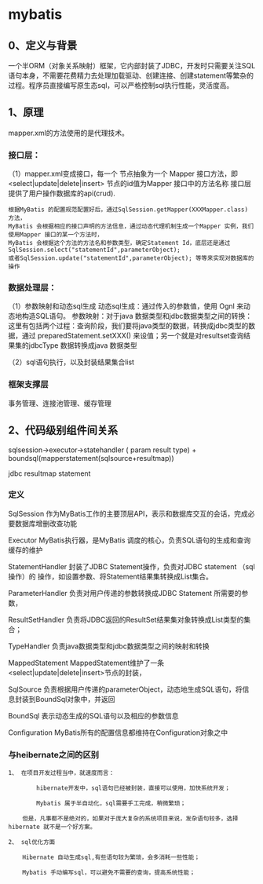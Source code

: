 # mybatis
## 0、定义与背景
一个半ORM（对象关系映射）框架，它内部封装了JDBC，开发时只需要关注SQL语句本身，不需要花费精力去处理加载驱动、创建连接、创建statement等繁杂的过程。程序员直接编写原生态sql，可以严格控制sql执行性能，灵活度高。
## 1、原理
mapper.xml的方法使用的是代理技术。
### 接口层：
（1）mapper.xml变成接口，每一个<mapper> 节点抽象为一个 Mapper 接口方法，即<select|update|delete|insert> 节点的id值为Mapper 接口中的方法名称
    接口层提供了用户操作数据库的api(crud).
    
    根据MyBatis 的配置规范配置好后，通过SqlSession.getMapper(XXXMapper.class) 方法，
    MyBatis 会根据相应的接口声明的方法信息，通过动态代理机制生成一个Mapper 实例，我们使用Mapper 接口的某一个方法时，
    MyBatis 会根据这个方法的方法名和参数类型，确定Statement Id，底层还是通过SqlSession.select("statementId",parameterObject);
    或者SqlSession.update("statementId",parameterObject); 等等来实现对数据库的操作

### 数据处理层：
（1）参数映射和动态sql生成
动态sql生成：通过传入的参数值，使用 Ognl 来动态地构造SQL语句。
参数映射：对于java 数据类型和jdbc数据类型之间的转换：这里有包括两个过程：查询阶段，我们要将java类型的数据，转换成jdbc类型的数据，通过 preparedStatement.setXXX() 来设值；另一个就是对resultset查询结果集的jdbcType 数据转换成java 数据类型

（2）sql语句执行，以及封装结果集合list<E>

### 框架支撑层
事务管理、连接池管理、缓存管理

## 2、代码级别组件间关系

sqlsession->executor->statehandler  ( param result type) + boundsql(mapperstatement(sqlsource+resultmap))

jdbc resultmap statement

### 定义
SqlSession           作为MyBatis工作的主要顶层API，表示和数据库交互的会话，完成必要数据库增删改查功能

Executor             MyBatis执行器，是MyBatis 调度的核心，负责SQL语句的生成和查询缓存的维护

StatementHandler     封装了JDBC Statement操作，负责对JDBC statement （sql 操作）的 操作，如设置参数、将Statement结果集转换成List集合。

ParameterHandler     负责对用户传递的参数转换成JDBC Statement 所需要的参数，

ResultSetHandler     负责将JDBC返回的ResultSet结果集对象转换成List类型的集合；

TypeHandler          负责java数据类型和jdbc数据类型之间的映射和转换

MappedStatement      MappedStatement维护了一条<select|update|delete|insert>节点的封装，

SqlSource            负责根据用户传递的parameterObject，动态地生成SQL语句，将信息封装到BoundSql对象中，并返回

BoundSql             表示动态生成的SQL语句以及相应的参数信息

Configuration        MyBatis所有的配置信息都维持在Configuration对象之中

### 与heibernate之间的区别

    1、 在项目开发过程当中，就速度而言：

            hibernate开发中，sql语句已经被封装，直接可以使用，加快系统开发；

            Mybatis 属于半自动化，sql需要手工完成，稍微繁琐；

        但是，凡事都不是绝对的，如果对于庞大复杂的系统项目来说，发杂语句较多，选择hibernate 就不是一个好方案。

    2、 sql优化方面

        Hibernate 自动生成sql,有些语句较为繁琐，会多消耗一些性能；

        Mybatis 手动编写sql，可以避免不需要的查询，提高系统性能；
